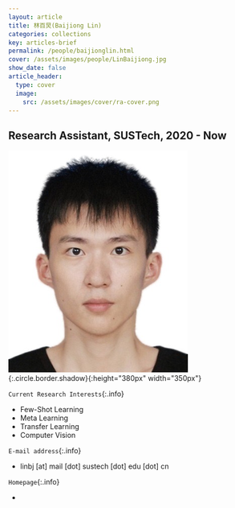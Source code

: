```yaml
---
layout: article
title: 林百炅(Baijiong Lin)
categories: collections
key: articles-brief
permalink: /people/baijionglin.html
cover: /assets/images/people/LinBaijiong.jpg
show_date: false
article_header:
  type: cover
  image:
    src: /assets/images/cover/ra-cover.png
---
```



<div class="article__content" markdown="1">


## Research Assistant, SUSTech, 2020 - Now

<!--more-->
![Image](/assets/images/people/LinBaijiong.jpg){:.circle.border.shadow}{:height="380px" width="350px"}

`Current Research Interests`{:.info}

- Few-Shot Learning
- Meta Learning
- Transfer Learning
- Computer Vision

`E-mail address`{:.info}

- linbj [at] mail [dot] sustech [dot] edu [dot] cn

`Homepage`{:.info}

<div class="author-links">
  <ul class="menu menu--nowrap menu--inline">
	  <li title="homepage">
	  <a class="button button--circle mail-button" itemprop="sameAs" href="https://baijiong-lin.github.io/" target="_blank">
	    <i class="fa fa-home"></i>
	  </a>
  	  </li>
  </ul>
</div>
</div>
